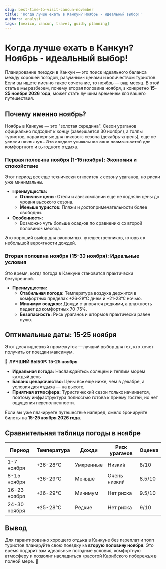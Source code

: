 ```yaml
---
slug: best-time-to-visit-cancun-november
title: 'Когда лучше ехать в Канкун? Ноябрь - идеальный выбор!'
authors: analyst
tags: [mexico, cancun, travel, guide, planning]
---
```


# Когда лучше ехать в Канкун? Ноябрь - идеальный выбор!

Планирование поездки в Канкун — это поиск идеального баланса между хорошей погодой, разумными ценами и количеством туристов. Если вы ищете именно такое сочетание, то ноябрь — ваш месяц. В этой статье мы разберем, почему вторая половина ноября, а конкретно **15-25 ноября 2026 года**, может стать лучшим временем для вашего путешествия.

## Почему именно ноябрь?

Ноябрь в Канкуне — это "золотая середина". Сезон ураганов официально подходит к концу (завершается 30 ноября), а толпы туристов, характерные для пикового сезона (декабрь-апрель), еще не успели нахлынуть. Это создает уникальное окно возможностей для комфортного и выгодного отдыха.

### Первая половина ноября (1-15 ноября): Экономия и спокойствие

Этот период все еще технически относится к сезону ураганов, но риски уже минимальны.

*   **Преимущества:**
    *   **Отличные цены:** Отели и авиакомпании еще не подняли цены до уровня высокого сезона.
    *   **Меньше туристов:** Пляжи и достопримечательности более свободны.
*   **Особенности:**
    *   Возможно чуть больше осадков по сравнению со второй половиной месяца.

Это хороший выбор для экономных путешественников, готовых к небольшой вероятности дождей.

### Вторая половина ноября (15-30 ноября): Идеальные условия

Это время, когда погода в Канкуне становится практически безупречной.

*   **Преимущества:**
    *   **Стабильная погода:** Температура воздуха держится в комфортных пределах +26-29°C днем и +21-23°C ночью.
    *   **Минимум осадков:** Дожди становятся редкими, а влажность падает до комфортных 70-75%.
    *   **Безопасность:** Риск ураганов и штормов практически равен нулю.

## Оптимальные даты: 15-25 ноября

Этот десятидневный промежуток — лучший выбор для тех, кто хочет получить от поездки максимум.

🥇 **ЛУЧШИЙ ВЫБОР: 15-25 ноября**
*   **Идеальная погода:** Наслаждайтесь солнцем и теплым морем каждый день.
*   **Баланс цена/качество:** Цены все еще ниже, чем в декабре, а условия для отдыха — на высоте.
*   **Приятная атмосфера:** Туристический сезон только начинается, поэтому инфраструктура полностью готова к приему гостей, но нет ощущения переполненности.

Если вы уже планируете путешествие наперед, смело бронируйте билеты на **15-25 ноября 2026 года**.

## Сравнительная таблица погоды в ноябре

| Период      | Температура | Дожди     | Риск ураганов | Оценка |
|-------------|-------------|-----------|---------------|--------|
| 1-7 ноября  | +26-28°C    | Умеренные | Низкий        | 8/10   |
| 8-15 ноября | +26-29°C    | Меньше    | Очень низкий  | 8.5/10 |
| 16-23 ноября| +26-29°C    | Минимум   | Нет риска     | 9.5/10 |
| 24-30 ноября| +25-28°C    | Редкие    | Нет риска     | 9/10   |

## Вывод

Для гарантированно хорошего отдыха в Канкуне без переплат и толп туристов планируйте свою поездку на **вторую половину ноября**. Это время подарит вам идеальные погодные условия, комфортную атмосферу и позволит насладиться красотой Карибского побережья в полной мере. 🌴
